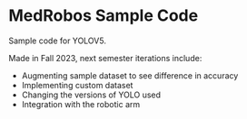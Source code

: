 # MedRobos Sample Code

Sample code for YOLOV5.

Made in Fall 2023, next semester iterations include:

- Augmenting sample dataset to see difference in accuracy
- Implementing custom dataset
- Changing the versions of YOLO used
- Integration with the robotic arm

